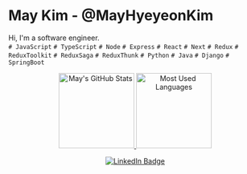 # May Kim - @MayHyeyeonKim
Hi, I'm a software engineer. </br>
`# JavaScript` `# TypeScript` `# Node` `# Express` `# React` `# Next` `# Redux` `# ReduxToolkit` `# ReduxSaga` `# ReduxThunk` `# Python` `# Java` `# Django` `# SpringBoot`

<p align="center">
  <a href="https://github.com/MayHyeyeonKim">
    <img src="https://github-readme-stats.vercel.app/api?username=MayHyeyeonKim&show_icons=true&theme=react" alt="May's GitHub Stats" height="150em" />
  </a>
  <a href="https://github.com/MayHyeyeonKim">
    <img src="https://github-readme-stats.vercel.app/api/top-langs/?username=MayHyeyeonKim&layout=compact&theme=react" alt="Most Used Languages" height="150em" />
  </a>
</p>

<p align="center">
    <a href="https://www.linkedin.com/in/hykim-may/">
        <img alt="LinkedIn Badge" src="https://img.shields.io/badge/LinkedIn-blue?style=flat-square&logo=Linkedin&logoColor=white"/>
    </a>
<!--     <a href="https://hits.seeyoufarm.com">
        <img alt="Hits Badge" src="https://hits.seeyoufarm.com/api/count/incr/badge.svg?url=https%3A%2F%2Fgithub.com%2FMayHyeyeonKim%2Fhit-counter&count_bg=%2379C83D&title_bg=%23555555&icon=&icon_color=%23E7E7E7&title=hits&edge_flat=false"/>
    </a> -->
</p>

<div style="clear: both;"></div>
